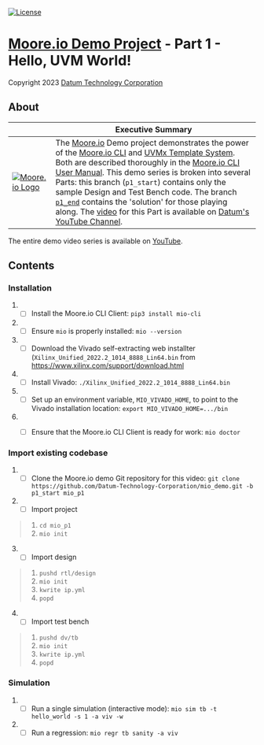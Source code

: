 [![License](https://img.shields.io/badge/License-GPL%203.0-blue.svg)](https://opensource.org/licenses/GPL-3.0)

# [Moore.io Demo Project](https://github.com/Datum-Technology-Corporation/mio_demo) - Part 1 - Hello, UVM World!
Copyright 2023 [Datum Technology Corporation](https://datumtc.ca/)

## About
|  | Executive Summary |
|-|-|
| [![Moore.io Logo](https://www.mooreio.com/content/images/logo.png)](https://www.mooreio.com/) | The [Moore.io](https://www.mooreio.com/) Demo project demonstrates the power of the [Moore.io CLI](https://mio-cli.readthedocs.io/en/latest/commands.html) and [UVMx Template System](https://mio-cli.readthedocs.io/en/latest/code_templates.html).  Both are described thoroughly in the [Moore.io CLI User Manual](https://mio-cli.readthedocs.io/en/latest/index.html).  This demo series is broken into several Parts: this branch (`p1_start`) contains only the sample Design and Test Bench code.  The branch [`p1_end`](https://github.com/Datum-Technology-Corporation/mio_demo/tree/p1_end) contains the 'solution' for those playing along.  The [video](https://www.youtube.com/channel/UCSqqT6JtmecBIoC_3DMLk0g) for this Part is available on [Datum's YouTube Channel](https://www.youtube.com/channel/UCSqqT6JtmecBIoC_3DMLk0g).

The entire demo video series is available on [YouTube](https://www.youtube.com/channel/UCSqqT6JtmecBIoC_3DMLk0g).

## Contents
### Installation
1. - [ ] Install the Moore.io CLI Client: `pip3 install mio-cli`
2. - [ ] Ensure `mio` is properly installed: `mio --version`
3. - [ ] Download the Vivado self-extracting web installter (`Xilinx_Unified_2022.2_1014_8888_Lin64.bin` from https://www.xilinx.com/support/download.html
4. - [ ] Install Vivado: `./Xilinx_Unified_2022.2_1014_8888_Lin64.bin`
5. - [ ] Set up an environment variable, `MIO_VIVADO_HOME`, to point to the Vivado installation location: `export MIO_VIVADO_HOME=.../bin`
6. - [ ] Ensure that the Moore.io CLI Client is ready for work: `mio doctor`


### Import existing codebase
1. - [ ] Clone the Moore.io demo Git repository for this video: `git clone https://github.com/Datum-Technology-Corporation/mio_demo.git -b p1_start mio_p1`
2. - [ ] Import project

> 1. `cd mio_p1`
> 2. `mio init`

3. - [ ] Import design

> 1. `pushd rtl/design`
> 2. `mio init`
> 3. `kwrite ip.yml`
> 4. `popd`

4. - [ ] Import test bench

> 1. `pushd dv/tb`
> 2. `mio init`
> 3. `kwrite ip.yml`
> 4. `popd`


### Simulation
1. - [ ] Run a single simulation (interactive mode): `mio sim tb -t hello_world -s 1 -a viv -w`
2. - [ ] Run a regression: `mio regr tb sanity -a viv`
